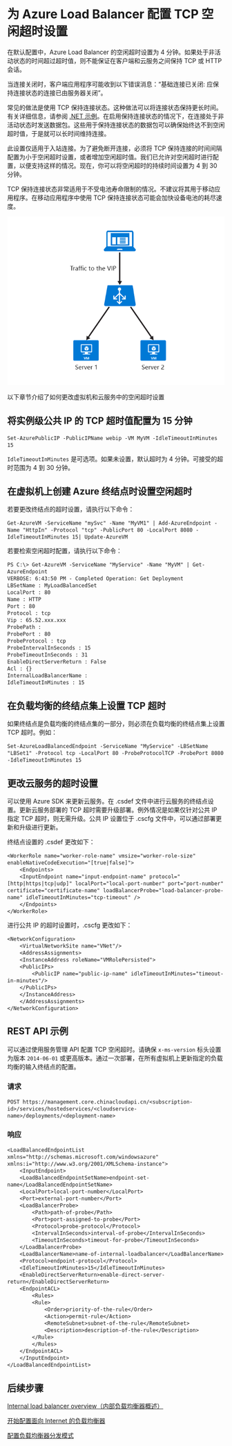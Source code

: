 <properties
    pageTitle="配置负载均衡器的 TCP 空闲超时 | Azure"
    description="配置负载均衡器的 TCP 空闲超时"
    services="load-balancer"
    documentationcenter="na"
    author="kumudd"
    manager="timlt" />
<tags
    ms.assetid="4625c6a8-5725-47ce-81db-4fa3bd055891"
    ms.service="load-balancer"
    ms.devlang="na"
    ms.topic="article"
    ms.tgt_pltfrm="na"
    ms.workload="infrastructure-services"
    ms.date="10/24/2016"
    wacn.date="01/13/2017"
    ms.author="kumud" />  


# 为 Azure Load Balancer 配置 TCP 空闲超时设置

在默认配置中，Azure Load Balancer 的空闲超时设置为 4 分钟。如果处于非活动状态的时间超过超时值，则不能保证在客户端和云服务之间保持 TCP 或 HTTP 会话。

当连接关闭时，客户端应用程序可能收到以下错误消息：“基础连接已关闭: 应保持连接状态的连接已由服务器关闭”。

常见的做法是使用 TCP 保持连接状态。这种做法可以将连接状态保持更长时间。有关详细信息，请参阅 [.NET 示例](https://msdn.microsoft.com/zh-cn/library/system.net.servicepoint.settcpkeepalive.aspx)。在启用保持连接状态的情况下，在连接处于非活动状态时发送数据包。这些用于保持连接状态的数据包可以确保始终达不到空闲超时值，于是就可以长时间维持连接。

此设置仅适用于入站连接。为了避免断开连接，必须将 TCP 保持连接的时间间隔配置为小于空闲超时设置，或者增加空闲超时值。我们已允许对空闲超时进行配置，以便支持这样的情况。现在，你可以将空闲超时的持续时间设置为 4 到 30 分钟。

TCP 保持连接状态非常适用于不受电池寿命限制的情况。不建议将其用于移动应用程序。在移动应用程序中使用 TCP 保持连接状态可能会加快设备电池的耗尽速度。

![TCP 超时](./media/load-balancer-tcp-idle-timeout/image1.png)  


以下章节介绍了如何更改虚拟机和云服务中的空闲超时设置

## 将实例级公共 IP 的 TCP 超时值配置为 15 分钟

    Set-AzurePublicIP -PublicIPName webip -VM MyVM -IdleTimeoutInMinutes 15

`IdleTimeoutInMinutes` 是可选项。如果未设置，默认超时为 4 分钟。可接受的超时范围为 4 到 30 分钟。

## 在虚拟机上创建 Azure 终结点时设置空闲超时

若要更改终结点的超时设置，请执行以下命令：

    Get-AzureVM -ServiceName "mySvc" -Name "MyVM1" | Add-AzureEndpoint -Name "HttpIn" -Protocol "tcp" -PublicPort 80 -LocalPort 8080 -IdleTimeoutInMinutes 15| Update-AzureVM

若要检索空闲超时配置，请执行以下命令：

    PS C:\> Get-AzureVM -ServiceName "MyService" -Name "MyVM" | Get-AzureEndpoint
    VERBOSE: 6:43:50 PM - Completed Operation: Get Deployment
    LBSetName : MyLoadBalancedSet
    LocalPort : 80
    Name : HTTP
    Port : 80
    Protocol : tcp
    Vip : 65.52.xxx.xxx
    ProbePath :
    ProbePort : 80
    ProbeProtocol : tcp
    ProbeIntervalInSeconds : 15
    ProbeTimeoutInSeconds : 31
    EnableDirectServerReturn : False
    Acl : {}
    InternalLoadBalancerName :
    IdleTimeoutInMinutes : 15

## 在负载均衡的终结点集上设置 TCP 超时

如果终结点是负载均衡的终结点集的一部分，则必须在负载均衡的终结点集上设置 TCP 超时。例如：

    Set-AzureLoadBalancedEndpoint -ServiceName "MyService" -LBSetName "LBSet1" -Protocol tcp -LocalPort 80 -ProbeProtocolTCP -ProbePort 8080 -IdleTimeoutInMinutes 15

## 更改云服务的超时设置

可以使用 Azure SDK 来更新云服务。在 .csdef 文件中进行云服务的终结点设置。更新云服务部署的 TCP 超时需要升级部署。例外情况是如果仅针对公共 IP 指定 TCP 超时，则无需升级。公共 IP 设置位于 .cscfg 文件中，可以通过部署更新和升级进行更新。

终结点设置的 .csdef 更改如下：

    <WorkerRole name="worker-role-name" vmsize="worker-role-size" enableNativeCodeExecution="[true|false]">
        <Endpoints>
        <InputEndpoint name="input-endpoint-name" protocol="[http|https|tcp|udp]" localPort="local-port-number" port="port-number" certificate="certificate-name" loadBalancerProbe="load-balancer-probe-name" idleTimeoutInMinutes="tcp-timeout" />
        </Endpoints>
    </WorkerRole>

进行公共 IP 的超时设置时，.cscfg 更改如下：

    <NetworkConfiguration>
        <VirtualNetworkSite name="VNet"/>
        <AddressAssignments>
        <InstanceAddress roleName="VMRolePersisted">
        <PublicIPs>
            <PublicIP name="public-ip-name" idleTimeoutInMinutes="timeout-in-minutes"/>
        </PublicIPs>
        </InstanceAddress>
        </AddressAssignments>
    </NetworkConfiguration>

## REST API 示例

可以通过使用服务管理 API 配置 TCP 空闲超时。请确保 `x-ms-version` 标头设置为版本 `2014-06-01` 或更高版本。通过一次部署，在所有虚拟机上更新指定的负载均衡的输入终结点的配置。

### 请求

    POST https://management.core.chinacloudapi.cn/<subscription-id>/services/hostedservices/<cloudservice-name>/deployments/<deployment-name>

### 响应

    <LoadBalancedEndpointList xmlns="http://schemas.microsoft.com/windowsazure" xmlns:i="http://www.w3.org/2001/XMLSchema-instance">
        <InputEndpoint>
        <LoadBalancedEndpointSetName>endpoint-set-name</LoadBalancedEndpointSetName>
        <LocalPort>local-port-number</LocalPort>
        <Port>external-port-number</Port>
        <LoadBalancerProbe>
            <Path>path-of-probe</Path>
            <Port>port-assigned-to-probe</Port>
            <Protocol>probe-protocol</Protocol>
            <IntervalInSeconds>interval-of-probe</IntervalInSeconds>
            <TimeoutInSeconds>timeout-for-probe</TimeoutInSeconds>
        </LoadBalancerProbe>
        <LoadBalancerName>name-of-internal-loadbalancer</LoadBalancerName>
        <Protocol>endpoint-protocol</Protocol>
        <IdleTimeoutInMinutes>15</IdleTimeoutInMinutes>
        <EnableDirectServerReturn>enable-direct-server-return</EnableDirectServerReturn>
        <EndpointACL>
            <Rules>
            <Rule>
                <Order>priority-of-the-rule</Order>
                <Action>permit-rule</Action>
                <RemoteSubnet>subnet-of-the-rule</RemoteSubnet>
                <Description>description-of-the-rule</Description>
            </Rule>
            </Rules>
        </EndpointACL>
        </InputEndpoint>
    </LoadBalancedEndpointList>

## 后续步骤

[Internal load balancer overview（内部负载均衡器概述）](/documentation/articles/load-balancer-internal-overview/)

[开始配置面向 Internet 的负载均衡器](/documentation/articles/load-balancer-get-started-internet-arm-ps/)

[配置负载均衡器分发模式](/documentation/articles/load-balancer-distribution-mode/)

<!---HONumber=Mooncake_0109_2017-->
<!--Update_Description: update meta properties & wording update & update code-->